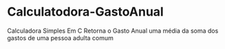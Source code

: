# Calculatodora-GastoAnual
Calculadora Simples Em C
Retorna o Gasto Anual uma média da soma dos gastos de uma pessoa adulta comum
